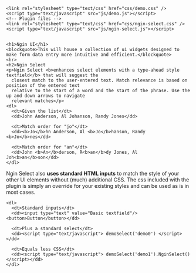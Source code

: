   <!-- Demo files -->
    <link rel="stylesheet" type="text/css" href="css/demo.css" />
    <script type="text/javascript" src="js/demo.js"></script>
    <!-- Plugin files -->
    <link rel="stylesheet" type="text/css" href="css/ngin-select.css" />
    <script type="text/javascript" src="js/ngin-select.js"></script>


    <h1>Ngin UI</h1>
    <blockquote>This will house a collection of ui widgets designed to make form data entry more intuitive and efficient.</blockquote>
    <hr>
    <h2>Ngin Select
    <p>Ngin Select <b>enhances select elements with a type-ahead style textfield</b> that will suggest the 
      closest match to the user-entered text. Match relevance is based on position of the entered text 
      relative to the start of a word and the start of the phrase. Use the up and down arrows to navigate 
      relevant matches</p>
    <dl>
      <dt>Given the list</dt>
      <dd>John Anderson, Al Johanson, Randy Jones</dd>

      <dt>Match order for "jo"</dt>
      <dd><b>Jo</b>hn Anderson, Al <b>Jo</b>hanson, Randy <b>Jo</b>nes</dd>

      <dt>Match order for "an"</dt>
      <dd>John <b>An</b>derson, R<b>an</b>dy Jones, Al Joh<b>an</b>son</dd>
    </dl>

<p>Ngin Select also <b>uses standard HTML inputs</b> to match the style of your other UI elements without (much) additional CSS. The css included with the plugin is simply an override for your existing styles and can be used as is in most cases.</p>
    
    <dl>
      <dt>Standard inputs</dt>
      <dd><input type="text" value="Basic textfield"/> <button>Button</button></dd>

      <dt>Plus a standard select</dt>
      <dd><script type="text/javascript"> demoSelect('demo0') </script></dd>

      <dt>Equals less CSS</dt>
      <dd><script type="text/javascript"> demoSelect('demo1').NginSelect() </script></dd>
    </dl>